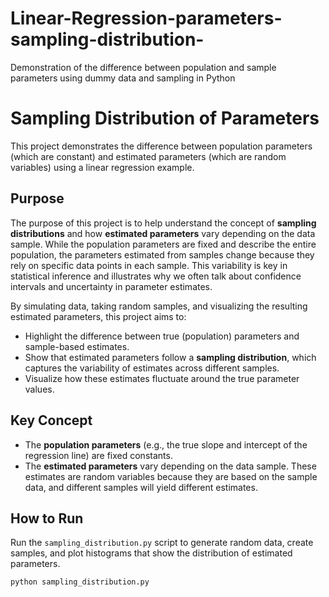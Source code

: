 # Linear-Regression-parameters-sampling-distribution-
Demonstration of the difference between population and sample parameters using dummy data and sampling in Python

# Sampling Distribution of Parameters

This project demonstrates the difference between population parameters (which are constant) and estimated parameters (which are random variables) using a linear regression example.

## Purpose
The purpose of this project is to help understand the concept of **sampling distributions** and how **estimated parameters** vary depending on the data sample. While the population parameters are fixed and describe the entire population, the parameters estimated from samples change because they rely on specific data points in each sample. This variability is key in statistical inference and illustrates why we often talk about confidence intervals and uncertainty in parameter estimates.

By simulating data, taking random samples, and visualizing the resulting estimated parameters, this project aims to:
- Highlight the difference between true (population) parameters and sample-based estimates.
- Show that estimated parameters follow a **sampling distribution**, which captures the variability of estimates across different samples.
- Visualize how these estimates fluctuate around the true parameter values.

## Key Concept
- The **population parameters** (e.g., the true slope and intercept of the regression line) are fixed constants.
- The **estimated parameters** vary depending on the data sample. These estimates are random variables because they are based on the sample data, and different samples will yield different estimates.

## How to Run
Run the `sampling_distribution.py` script to generate random data, create samples, and plot histograms that show the distribution of estimated parameters.

```bash
python sampling_distribution.py

